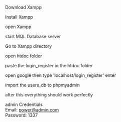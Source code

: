 Download Xampp

Install Xampp

open Xampp

start MQL Database server

Go to Xampp directory

open htdoc folder <br>

paste the login_register in the htdoc folder


open google then type 'localhost/login_register' enter


import the users_db to phpmyadmin

after this everything should work perfectly

admin Credentials <br>
Email: power@admin.com <br>
Password: 1337 <br>
